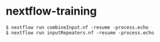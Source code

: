 nextflow-training
=================

```
$ nextflow run combineInput.nf -resume -process.echo
$ nextflow run inputRepeaters.nf -resume -process.echo
```
